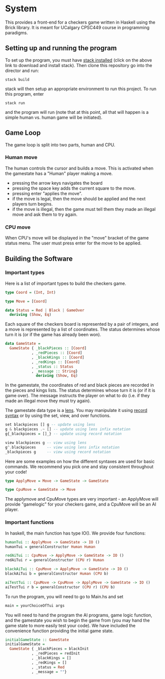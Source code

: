 # System

This provides a front-end for a checkers game written in Haskell
using the Brick library. It is meant for UCalgary CPSC449 course in
programming paradigms.

## Setting up and running the program

To set up the program, you must have 
[stack installed](https://www.haskellstack.org "stack-download-link")
(click on the above link to download and install stack). Then clone this
repository go into the director and run:

``` shell
stack build
```
stack will then setup an appropriate environment to run this project.
To run this program, enter

``` shell
stack run
```

and the program will run (note that at this point, all that will happen
is a simple human vs. human game will be initiated).


## Game Loop

The game loop is split into two parts, human and CPU.

### Human move

The human controls the cursor and builds a move. This is activated
when the gamestate has a "Human" player making a move.

-   pressing the arrow keys navigates the board
-   pressing the space key adds the current square to the move.
-   pressing enter "applies the move".
-   if the move is legal, then the move should be applied and the next players turn begins.
-   if the move is illegal, then the game must tell them they made an illegal move and ask them to try again.

### CPU move

When CPU's move will be displayed in the "move" bracket of the game status menu. 
The user must press enter for the move to be applied.

## Building the Software


### Important types

Here is a list of important types to build the checkers game.

``` haskell
type Coord = (Int, Int)

type Move = [Coord]

data Status = Red | Black | GameOver 
  deriving (Show, Eq)

```

Each square of the checkers board is represented by a pair of integers,
and a move is represented by a list of coordinates. The status determines 
whose turn it is (or if the game has already been won).

``` haskell
data GameState =
  GameState { _blackPieces :: [Coord]
            , _redPieces :: [Coord]
            , _blackKings :: [Coord]
            , _redKings :: [Coord]
            , _status :: Status
            , _message :: String}
              deriving (Show, Eq)


```

In the gamestate, the coordinates of red and black pieces are recorded in the pieces and kings lists.
The status determines whose turn it is (or if it is game over).
The message instructs the player on what to do (i.e. if they made an illegal move they must try again).

The gamestate data type is a [lens](https://github.com/ekmett/lens/wiki "lens-wiki-link"). 
You may manipulate it using [record syntax](https://en.wikibooks.org/wiki/Haskell/More_on_datatypes "record syntax") or by using the set, view, and over functions.

``` haskell
set blackpieces [] g -- update using lens
g & blackpieces .~ [] -- update using lens infix notation
g{_blackpieces = []_} -- update using record notation

view blackpieces g -- view using lens
g^.blackpieces     -- view using lens infix notation
_blackpieces g     -- view using record notation

```

Here are some examples on how the different syntaxes are used for basic commands.
We recommend you pick one and stay consistent throughout your code!

``` haskell
type ApplyMove = Move -> GameState -> GameState

type CpuMove = GameState -> Move

```
The applymove and CpuMove types are very important - an ApplyMove will provide "gamelogic" for your
checkers game, and a CpuMove will be an AI player.


### Important functions

In haskell, the main function has type IO().
We provide four functions:

``` haskell
humanTui :: ApplyMove -> GameState -> IO ()
humanTui = generalConstructor Human Human

redAiTui :: CpuMove -> ApplyMove -> GameState -> IO ()
redAiTui r = generalConstructor (CPU r) Human

blackAiTui :: CpuMove -> ApplyMove -> GameState -> IO ()
blackAiTui b = generalConstructor Human (CPU b)

aiTestTui :: CpuMove -> CpuMove -> ApplyMove -> GameState -> IO ()
aiTestTui r b = generalConstructor (CPU r) (CPU b)
```
 
To run the program, you will need to go to Main.hs and set

``` haskell
main = yourChoiceOfTui args
```

You will need to hand the program the AI programs, game logic function, and the gamestate you wish
to begin the game from (you may hand the game state to more easily test your code).
We have included the convenience function providing the initial game state.

``` haskell
initialGameState :: GameState
initialGameState =
  GameState { _blackPieces = blackInit
            , _redPieces = redInit
            , _blackKings = []
            , _redKings = []
            , _status = Red
            , _message = ""}

```
